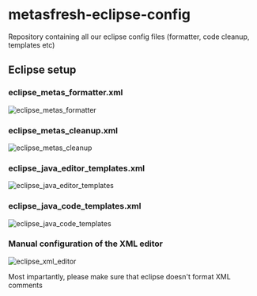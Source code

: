 # metasfresh-eclipse-config
Repository containing all our eclipse config files (formatter, code cleanup, templates etc)

## Eclipse setup

### eclipse_metas_formatter.xml
![eclipse_metas_formatter](https://github.com/metasfresh/metasfresh-eclipse-config/raw/master/doc/eclipse_metas_formatter.png)

### eclipse_metas_cleanup.xml
![eclipse_metas_cleanup](https://github.com/metasfresh/metasfresh-eclipse-config/raw/master/doc/eclipse_metas_cleanup.png)

### eclipse_java_editor_templates.xml
![eclipse_java_editor_templates](https://github.com/metasfresh/metasfresh-eclipse-config/raw/master/doc/eclipse_java_editor_templates.png)

### eclipse_java_code_templates.xml
![eclipse_java_code_templates](https://github.com/metasfresh/metasfresh-eclipse-config/raw/master/doc/eclipse_java_code_templates.png)

### Manual configuration of the XML editor

![eclipse_xml_editor](https://github.com/metasfresh/metasfresh-eclipse-config/raw/master/doc/eclipse_java_code_templates.png)

Most impartantly, please make sure that eclipse doesn't format XML comments
